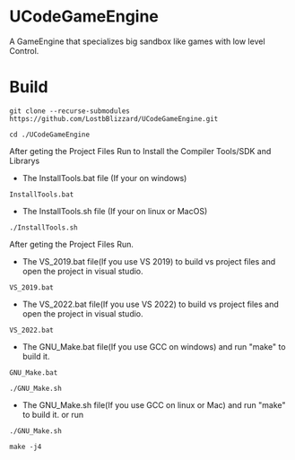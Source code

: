 # UCodeGameEngine
 A GameEngine that specializes big sandbox like games with low level Control.


# Build


```
git clone --recurse-submodules https://github.com/LostbBlizzard/UCodeGameEngine.git
```

```
cd ./UCodeGameEngine
```

After geting the Project Files Run to Install the Compiler Tools/SDK and Librarys

- The InstallTools.bat file (If your on windows)

```
InstallTools.bat
```

- The InstallTools.sh file (If your on linux or MacOS) 
```
./InstallTools.sh
```

After geting the Project Files Run.

- The VS_2019.bat file(If you use VS 2019) to build vs project files and open the project in visual studio.
```
VS_2019.bat
```

- The VS_2022.bat file(If you use VS 2022) to build vs project files and open the project in visual studio.
```
VS_2022.bat
```

- The GNU_Make.bat file(If you use GCC on windows) and run "make" to build it.
```
GNU_Make.bat
```
```
./GNU_Make.sh
```

- The GNU_Make.sh file(If you use GCC on linux or Mac) and run "make" to build it. or run

```
./GNU_Make.sh
```

```
make -j4
```

